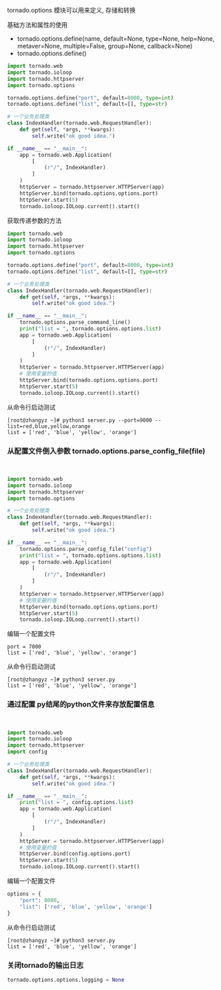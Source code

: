 
tornado.options 模块可以用来定义, 存储和转换

基础方法和属性的使用
* tornado.options.define(name, 
                        default=None, 
                        type=None, 
                        help=None, 
                        metaver=None, 
                        multiple=False, 
                        group=None, 
                        callback=None)
* tornado.options.define()

```python
import tornado.web
import tornado.ioloop
import tornado.httpserver 
import tornado.options

tornado.options.define("port", default=8000, type=int)
tornado.options.define("list", default=[], type=str)

# 一个业务处理类
class IndexHandler(tornado.web.RequestHandler):
    def get(self, *args, **kwargs):
        self.write("ok good idea.")

if __name__ == "__main__":
    app = tornado.web.Application(
        [
            (r"/", IndexHandler)
        ]
    )
    httpServer = tornado.httpserver.HTTPServer(app)
    httpServer.bind(tornado.options.options.port)
    httpServer.start(5)
    tornado.ioloop.IOLoop.current().start()
```

获取传递参数的方法
```python
import tornado.web
import tornado.ioloop
import tornado.httpserver 
import tornado.options

tornado.options.define("port", default=8000, type=int)
tornado.options.define("list", default=[], type=str)

# 一个业务处理类
class IndexHandler(tornado.web.RequestHandler):
    def get(self, *args, **kwargs):
        self.write("ok good idea.")

if __name__ == "__main__":
    tornado.options.parse_command_line()
    print("list = ", tornado.options.options.list)
    app = tornado.web.Application(
        [
            (r"/", IndexHandler)
        ]
    )
    httpServer = tornado.httpserver.HTTPServer(app)
    # 使用变量的值
    httpServer.bind(tornado.options.options.port)
    httpServer.start(5)
    tornado.ioloop.IOLoop.current().start()
```

从命令行启动测试
```shell
[root@zhangyz ~]# python3 server.py --port=9000 --list=red,blue,yellow,orange
list = ['red', 'blue', 'yellow', 'orange']
```

### 从配置文件倒入参数 tornado.options.parse_config_file(file)

<br/>

```python
import tornado.web
import tornado.ioloop
import tornado.httpserver 
import tornado.options

# 一个业务处理类
class IndexHandler(tornado.web.RequestHandler):
    def get(self, *args, **kwargs):
        self.write("ok good idea.")

if __name__ == "__main__":
    tornado.options.parse_config_file("config")
    print("list = ", tornado.options.options.list)
    app = tornado.web.Application(
        [
            (r"/", IndexHandler)
        ]
    )
    httpServer = tornado.httpserver.HTTPServer(app)
    # 使用变量的值
    httpServer.bind(tornado.options.options.port)
    httpServer.start(5)
    tornado.ioloop.IOLoop.current().start()
```

编辑一个配置文件
```config
port = 7000
list = ['red', 'blue', 'yellow', 'orange']
```

从命令行启动测试
```shell
[root@zhangyz ~]# python3 server.py
list = ['red', 'blue', 'yellow', 'orange']
```

### 通过配置 py结尾的python文件来存放配置信息

<br/>

```python
import tornado.web
import tornado.ioloop
import tornado.httpserver 
import config

# 一个业务处理类
class IndexHandler(tornado.web.RequestHandler):
    def get(self, *args, **kwargs):
        self.write("ok good idea.")

if __name__ == "__main__":
    print("list = ", config.options.list)
    app = tornado.web.Application(
        [
            (r"/", IndexHandler)
        ]
    )
    httpServer = tornado.httpserver.HTTPServer(app)
    # 使用变量的值
    httpServer.bind(config.options.port)
    httpServer.start(5)
    tornado.ioloop.IOLoop.current().start()
```

编辑一个配置文件
```config.py
options = {
    "port": 8080,
    "list": ['red', 'blue', 'yellow', 'orange']
}
```

从命令行启动测试
```shell
[root@zhangyz ~]# python3 server.py
list = ['red', 'blue', 'yellow', 'orange']
```

### 关闭tornado的输出日志

```python
tornado.options.options.logging = None
```
